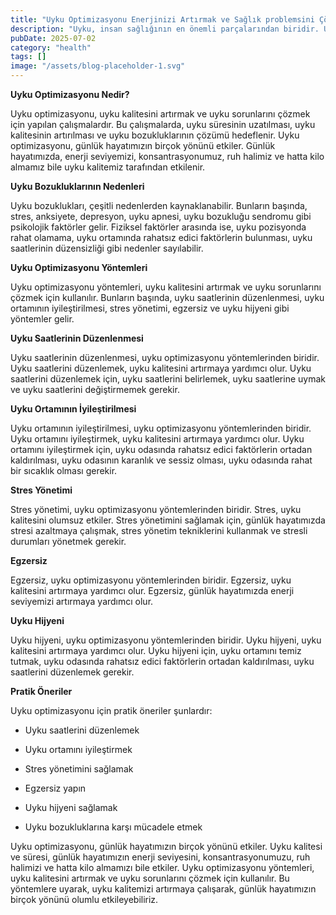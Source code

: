 ```yaml
---
title: "Uyku Optimizasyonu Enerjinizi Artırmak ve Sağlık problemsini Çözmek"
description: "Uyku, insan sağlığının en önemli parçalarından biridir. Uyku kalitesi ve süresi, günlük hayatımızın birçok yönünü etkiler. Uyku optimizasyonu, uyku kalitesini artırmak ve uyku sorunlarını çözmek iç..."
pubDate: 2025-07-02
category: "health"
tags: []
image: "/assets/blog-placeholder-1.svg"
---
```


**Uyku Optimizasyonu Nedir?**

Uyku optimizasyonu, uyku kalitesini artırmak ve uyku sorunlarını çözmek için yapılan çalışmalardır. Bu çalışmalarda, uyku süresinin uzatılması, uyku kalitesinin artırılması ve uyku bozukluklarının çözümü hedeflenir. Uyku optimizasyonu, günlük hayatımızın birçok yönünü etkiler. Günlük hayatımızda, enerji seviyemizi, konsantrasyonumuz, ruh halimiz ve hatta kilo almamız bile uyku kalitemiz tarafından etkilenir.

**Uyku Bozukluklarının Nedenleri**

Uyku bozuklukları, çeşitli nedenlerden kaynaklanabilir. Bunların başında, stres, anksiyete, depresyon, uyku apnesi, uyku bozukluğu sendromu gibi psikolojik faktörler gelir. Fiziksel faktörler arasında ise, uyku pozisyonda rahat olamama, uyku ortamında rahatsız edici faktörlerin bulunması, uyku saatlerinin düzensizliği gibi nedenler sayılabilir.

**Uyku Optimizasyonu Yöntemleri**

Uyku optimizasyonu yöntemleri, uyku kalitesini artırmak ve uyku sorunlarını çözmek için kullanılır. Bunların başında, uyku saatlerinin düzenlenmesi, uyku ortamının iyileştirilmesi, stres yönetimi, egzersiz ve uyku hijyeni gibi yöntemler gelir.

**Uyku Saatlerinin Düzenlenmesi**

Uyku saatlerinin düzenlenmesi, uyku optimizasyonu yöntemlerinden biridir. Uyku saatlerini düzenlemek, uyku kalitesini artırmaya yardımcı olur. Uyku saatlerini düzenlemek için, uyku saatlerini belirlemek, uyku saatlerine uymak ve uyku saatlerini değiştirmemek gerekir.

**Uyku Ortamının İyileştirilmesi**

Uyku ortamının iyileştirilmesi, uyku optimizasyonu yöntemlerinden biridir. Uyku ortamını iyileştirmek, uyku kalitesini artırmaya yardımcı olur. Uyku ortamını iyileştirmek için, uyku odasında rahatsız edici faktörlerin ortadan kaldırılması, uyku odasının karanlık ve sessiz olması, uyku odasında rahat bir sıcaklık olması gerekir.

**Stres Yönetimi**

Stres yönetimi, uyku optimizasyonu yöntemlerinden biridir. Stres, uyku kalitesini olumsuz etkiler. Stres yönetimini sağlamak için, günlük hayatımızda stresi azaltmaya çalışmak, stres yönetim tekniklerini kullanmak ve stresli durumları yönetmek gerekir.

**Egzersiz**

Egzersiz, uyku optimizasyonu yöntemlerinden biridir. Egzersiz, uyku kalitesini artırmaya yardımcı olur. Egzersiz, günlük hayatımızda enerji seviyemizi artırmaya yardımcı olur.

**Uyku Hijyeni**

Uyku hijyeni, uyku optimizasyonu yöntemlerinden biridir. Uyku hijyeni, uyku kalitesini artırmaya yardımcı olur. Uyku hijyeni için, uyku ortamını temiz tutmak, uyku odasında rahatsız edici faktörlerin ortadan kaldırılması, uyku saatlerini düzenlemek gerekir.

**Pratik Öneriler**

Uyku optimizasyonu için pratik öneriler şunlardır:

* Uyku saatlerini düzenlemek

* Uyku ortamını iyileştirmek

* Stres yönetimini sağlamak

* Egzersiz yapın

* Uyku hijyeni sağlamak

* Uyku bozukluklarına karşı mücadele etmek

Uyku optimizasyonu, günlük hayatımızın birçok yönünü etkiler. Uyku kalitesi ve süresi, günlük hayatımızın enerji seviyesini, konsantrasyonumuzu, ruh halimizi ve hatta kilo almamızı bile etkiler. Uyku optimizasyonu yöntemleri, uyku kalitesini artırmak ve uyku sorunlarını çözmek için kullanılır. Bu yöntemlere uyarak, uyku kalitemizi artırmaya çalışarak, günlük hayatımızın birçok yönünü olumlu etkileyebiliriz.